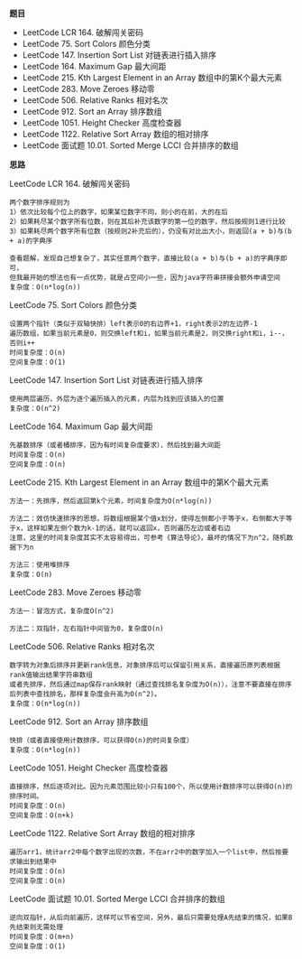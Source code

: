 
**题目**
- LeetCode LCR 164. 破解闯关密码
- LeetCode 75. Sort Colors 颜色分类
- LeetCode 147. Insertion Sort List 对链表进行插入排序
- LeetCode 164. Maximum Gap 最大间距
- LeetCode 215. Kth Largest Element in an Array 数组中的第K个最大元素
- LeetCode 283. Move Zeroes 移动零
- LeetCode 506. Relative Ranks 相对名次
- LeetCode 912. Sort an Array 排序数组
- LeetCode 1051. Height Checker 高度检查器
- LeetCode 1122. Relative Sort Array 数组的相对排序
- LeetCode 面试题 10.01. Sorted Merge LCCI 合并排序的数组

**思路**

LeetCode LCR 164. 破解闯关密码

```
两个数字排序规则为
1）依次比较每个位上的数字，如果某位数字不同，则小的在前，大的在后
2）如果耗尽某个数字所有位数，则在其后补充该数字的第一位的数字，然后按规则1进行比较
3）如果耗尽两个数字所有位数（按规则2补充后的），仍没有对比出大小，则返回(a + b)与(b + a)的字典序

查看题解，发现自己想复杂了，其实任意两个数字，直接比较(a + b)与(b + a)的字典序即可，
但我最开始的想法也有一点优势，就是占空间小一些，因为java字符串拼接会额外申请空间
复杂度：O(n*log(n))
```

LeetCode 75. Sort Colors 颜色分类

```
设置两个指针（类似于双轴快排）left表示0的右边界+1，right表示2的左边界-1
遍历数组，如果当前元素是0，则交换left和i，如果当前元素是2，则交换right和i，i--，否则i++
时间复杂度：O(n)
空间复杂度：O(1)
```

LeetCode 147. Insertion Sort List 对链表进行插入排序

```
使用两层遍历，外层为逐个遍历插入的元素，内层为找到应该插入的位置
复杂度：O(n^2)
```

LeetCode 164. Maximum Gap 最大间距

```
先基数排序（或者桶排序，因为有时间复杂度要求），然后找到最大间距
时间复杂度：O(n)
空间复杂度：O(n)
```

LeetCode 215. Kth Largest Element in an Array 数组中的第K个最大元素

```
方法一：先排序，然后返回第k个元素，时间复杂度为O(n*log(n))

方法二：效仿快速排序的思想，将数组根据某个值x划分，使得左侧都小于等于x，右侧都大于等于x，这样如果左侧个数为k-1的话，就可以返回x，否则遍历左边或者右边
注意，这里的时间复杂度其实不太容易得出，可参考《算法导论》，最坏的情况下为n^2，随机数据下为n

方法三：使用堆排序
复杂度：O(n)
```

LeetCode 283. Move Zeroes 移动零

```
方法一：冒泡方式，复杂度O(n^2)

方法二：双指针，左右指针中间皆为0，复杂度O(n)
```

LeetCode 506. Relative Ranks 相对名次

```
数字转为对象后排序并更新rank信息，对象排序后可以保留引用关系，直接遍历原列表根据rank值输出结果字符串数组
或者先排序，然后通过map保存rank映射（通过查找排名复杂度为O(n)），注意不要直接在排序后列表中查找排名，那样复杂度会升高为O(n^2)。
复杂度：O(n*log(n))
```

LeetCode 912. Sort an Array 排序数组

```
快排（或者直接使用计数排序，可以获得O(n)的时间复杂度）
复杂度：O(n*log(n))
```

LeetCode 1051. Height Checker 高度检查器

```
直接排序，然后逐项对比。因为元素范围比较小只有100个，所以使用计数排序可以获得O(n)的排序时间。
时间复杂度：O(n)
空间复杂度：O(n+k)
```

LeetCode 1122. Relative Sort Array 数组的相对排序

```
遍历arr1，统计arr2中每个数字出现的次数，不在arr2中的数字加入一个list中，然后按要求输出到结果中
时间复杂度：O(n)
空间复杂度：O(n)
```

LeetCode 面试题 10.01. Sorted Merge LCCI 合并排序的数组

```
逆向双指针，从后向前遍历，这样可以节省空间，另外，最后只需要处理A先结束的情况，如果B先结束则无需处理
时间复杂度：O(m+n)
空间复杂度：O(1)
```
